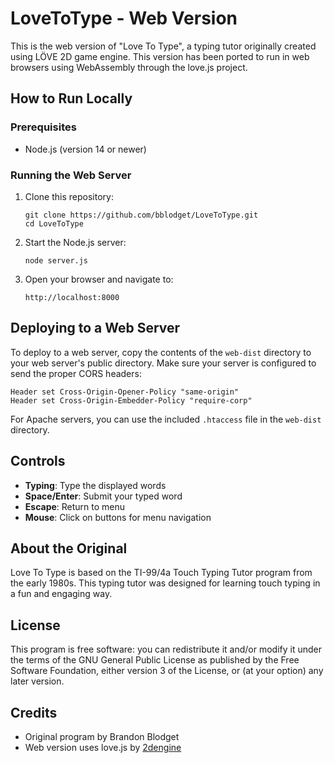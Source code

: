 # LoveToType - Web Version

This is the web version of "Love To Type", a typing tutor originally created using LÖVE 2D game engine. This version has been ported to run in web browsers using WebAssembly through the love.js project.

## How to Run Locally

### Prerequisites

- Node.js (version 14 or newer)

### Running the Web Server

1. Clone this repository:
   ```
   git clone https://github.com/bblodget/LoveToType.git
   cd LoveToType
   ```

2. Start the Node.js server:
   ```
   node server.js
   ```

3. Open your browser and navigate to:
   ```
   http://localhost:8000
   ```

## Deploying to a Web Server

To deploy to a web server, copy the contents of the `web-dist` directory to your web server's public directory. Make sure your server is configured to send the proper CORS headers:

```
Header set Cross-Origin-Opener-Policy "same-origin"
Header set Cross-Origin-Embedder-Policy "require-corp"
```

For Apache servers, you can use the included `.htaccess` file in the `web-dist` directory.

## Controls

- **Typing**: Type the displayed words
- **Space/Enter**: Submit your typed word
- **Escape**: Return to menu
- **Mouse**: Click on buttons for menu navigation

## About the Original

Love To Type is based on the TI-99/4a Touch Typing Tutor program from the early 1980s. This typing tutor was designed for learning touch typing in a fun and engaging way.

## License

This program is free software: you can redistribute it and/or modify it under the terms of the GNU General Public License as published by the Free Software Foundation, either version 3 of the License, or (at your option) any later version.

## Credits

- Original program by Brandon Blodget
- Web version uses love.js by [2dengine](https://github.com/2dengine/love.js) 